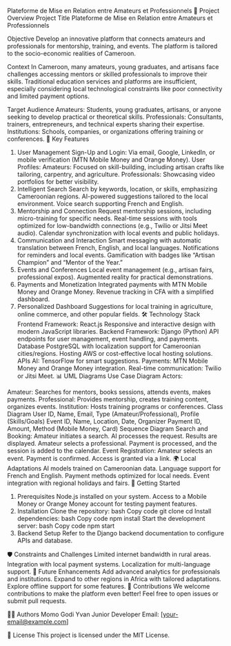 Plateforme de Mise en Relation entre Amateurs et Professionnels
📖 Project Overview
Project Title
Plateforme de Mise en Relation entre Amateurs et Professionnels

Objective
Develop an innovative platform that connects amateurs and professionals for mentorship, training, and events. The platform is tailored to the socio-economic realities of Cameroon.

Context
In Cameroon, many amateurs, young graduates, and artisans face challenges accessing mentors or skilled professionals to improve their skills. Traditional education services and platforms are insufficient, especially considering local technological constraints like poor connectivity and limited payment options.

Target Audience
Amateurs: Students, young graduates, artisans, or anyone seeking to develop practical or theoretical skills.
Professionals: Consultants, trainers, entrepreneurs, and technical experts sharing their expertise.
Institutions: Schools, companies, or organizations offering training or conferences.
🔧 Key Features
1. User Management
Sign-Up and Login: Via email, Google, LinkedIn, or mobile verification (MTN Mobile Money and Orange Money).
User Profiles:
Amateurs: Focused on skill-building, including artisan crafts like tailoring, carpentry, and agriculture.
Professionals: Showcasing video portfolios for better visibility.
2. Intelligent Search
Search by keywords, location, or skills, emphasizing Cameroonian regions.
AI-powered suggestions tailored to the local environment.
Voice search supporting French and English.
3. Mentorship and Connection
Request mentorship sessions, including micro-training for specific needs.
Real-time sessions with tools optimized for low-bandwidth connections (e.g., Twilio or Jitsi Meet audio).
Calendar synchronization with local events and public holidays.
4. Communication and Interaction
Smart messaging with automatic translation between French, English, and local languages.
Notifications for reminders and local events.
Gamification with badges like “Artisan Champion” and “Mentor of the Year.”
5. Events and Conferences
Local event management (e.g., artisan fairs, professional expos).
Augmented reality for practical demonstrations.
6. Payments and Monetization
Integrated payments with MTN Mobile Money and Orange Money.
Revenue tracking in CFA with a simplified dashboard.
7. Personalized Dashboard
Suggestions for local training in agriculture, online commerce, and other popular fields.
🛠️ Technology Stack
Frontend
Framework: React.js
Responsive and interactive design with modern JavaScript libraries.
Backend
Framework: Django (Python)
API endpoints for user management, event handling, and payments.
Database
PostgreSQL with localization support for Cameroonian cities/regions.
Hosting
AWS or cost-effective local hosting solutions.
APIs
AI: TensorFlow for smart suggestions.
Payments: MTN Mobile Money and Orange Money integration.
Real-time communication: Twilio or Jitsi Meet.
📊 UML Diagrams
Use Case Diagram
Actors:

Amateur: Searches for mentors, books sessions, attends events, makes payments.
Professional: Provides mentorship, creates training content, organizes events.
Institution: Hosts training programs or conferences.
Class Diagram
User
ID, Name, Email, Type (Amateur/Professional), Profile (Skills/Goals)
Event
ID, Name, Location, Date, Organizer
Payment
ID, Amount, Method (Mobile Money, Card)
Sequence Diagram
Search and Booking:
Amateur initiates a search.
AI processes the request.
Results are displayed.
Amateur selects a professional.
Payment is processed, and the session is added to the calendar.
Event Registration:
Amateur selects an event.
Payment is confirmed.
Access is granted via a link.
🌍 Local Adaptations
AI models trained on Cameroonian data.
Language support for French and English.
Payment methods optimized for local needs.
Event integration with regional holidays and fairs.
🚀 Getting Started
1. Prerequisites
Node.js installed on your system.
Access to a Mobile Money or Orange Money account for testing payment features.
2. Installation
Clone the repository:
bash
Copy code
git clone <repository-url>
cd <repository-folder>
Install dependencies:
bash
Copy code
npm install
Start the development server:
bash
Copy code
npm start
3. Backend Setup
Refer to the Django backend documentation to configure APIs and database.

🛡️ Constraints and Challenges
Limited internet bandwidth in rural areas.
Integration with local payment systems.
Localization for multi-language support.
📝 Future Enhancements
Add advanced analytics for professionals and institutions.
Expand to other regions in Africa with tailored adaptations.
Explore offline support for some features.
🤝 Contributions
We welcome contributions to make the platform even better! Feel free to open issues or submit pull requests.

🧑‍💻 Authors
Momo Godi Yvan
Junior Developer
Email: [your-email@example.com]

📜 License
This project is licensed under the MIT License.